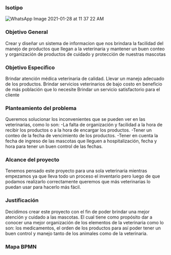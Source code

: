 ### Isotipo 
![WhatsApp Image 2021-01-28 at 11 37 22 AM](https://user-images.githubusercontent.com/78992994/107841478-37db5400-6d89-11eb-8dc3-e3625c3a3ece.jpeg)
### Objetivo General
 Crear y diseñar un sistema de informacion que nos brindara la facilidad del manejo de productos que llegan a la veterinaria y mantener un buen conteo y organización de productos de cuidado y protección de nuestras mascotas

### Objetivo Especifico
 Brindar atención médica veterinaria de calidad.
Llevar un manejo adecuado de los productos. 
Brindar servicios veterinarios de bajo costo en beneficio de más población que lo necesite
Brindar un servicio satisfactorio para el cliente

### Planteamiento del problema

Queremos solucionar los inconvenientes que se pueden ver en las veterinarias, como lo son: 
-La falta de organización y facilidad a la hora de recibir los productos o a la hora de encargar los productos. 
-Tener un conteo de la fecha de vencimiento de los productos.
-Tener en cuenta la fecha de ingreso de las mascotas que lleguen a hospitalización, fecha y hora para tener un buen control de las fechas.

### Alcance del proyecto

Tenemos pensado este proyecto para una sola veterinaria mientras empezamos ya que lleva todo un proceso el inventario pero luego de que podamos realizarlo correctamente queremos que más veterinarias lo puedan usar para hacerlo más fácil.

### Justificación

Decidimos crear este proyecto  con el fin de poder brindar una mejor atención  y cuidado a las mascotas. El cual  tiene como  propósito dar a conocer una mejor organización de los elementos de la veterinaria como lo son: los medicamentos, el orden de los productos para así poder tener un buen control y manejo tanto de los animales como de la veterinaria.

### Mapa BPMN





<!--
**the-boutique-pets/the-boutique-pets** is a ✨ _special_ ✨ repository because its `README.md` (this file) appears on your GitHub profile.

Here are some ideas to get you started:

- 🔭 I’m currently working on ...
- 🌱 I’m currently learning ...
- 👯 I’m looking to collaborate on ...
- 🤔 I’m looking for help with ...
- 💬 Ask me about ...
- 📫 How to reach me: ...
- 😄 Pronouns: ...
- ⚡ Fun fact: ...
-->
